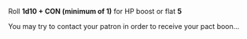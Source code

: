 Roll **1d10 + CON (minimum of 1)** for HP boost or flat **5**

You may try to contact your patron in order to receive your pact boon...